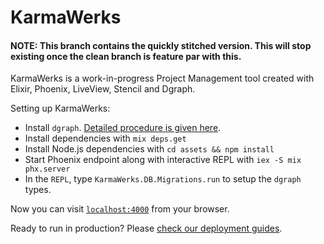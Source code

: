 # KarmaWerks

#### NOTE: This branch contains the quickly stitched version. This will stop existing once the clean branch is feature par with this.

KarmaWerks is a work-in-progress Project Management tool created with Elixir, Phoenix, LiveView, Stencil and Dgraph.

Setting up KarmaWerks:

* Install `dgraph`. [Detailed procedure is given here](https://docs.dgraph.io/get-started#step-1-install-dgraph).
* Install dependencies with `mix deps.get`
* Install Node.js dependencies with `cd assets && npm install`
* Start Phoenix endpoint along with interactive REPL with `iex -S mix phx.server`
* In the `REPL`, type `KarmaWerks.DB.Migrations.run` to setup the `dgraph` types.

Now you can visit [`localhost:4000`](http://localhost:4000) from your browser.

Ready to run in production? Please [check our deployment guides](https://hexdocs.pm/phoenix/deployment.html).
